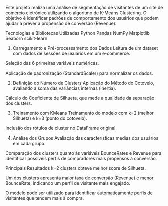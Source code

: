 Este projeto realiza uma análise de segmentação de visitantes de um site de comércio eletrônico utilizando o algoritmo de K-Means Clustering. O objetivo é identificar padrões de comportamento dos usuários que podem ajudar a prever a propensão de conversão (Revenue).

Tecnologias e Bibliotecas Utilizadas
Python 
Pandas
NumPy
Matplotlib
Seaborn
scikit-learn

1. Carregamento e Pré-processamento dos Dados
Leitura de um dataset com dados de sessões de usuários em um e-commerce.

Seleção das 6 primeiras variáveis numéricas.

Aplicação de padronização (StandardScaler) para normalizar os dados.

2. Definição do Número de Clusters
Aplicação do Método do Cotovelo, avaliando a soma das variâncias internas (inertia).

Cálculo do Coeficiente de Silhueta, que mede a qualidade da separação dos clusters.

3. Treinamento com KMeans
Treinamento do modelo com k=2 (melhor Silhueta) e k=3 (ponto do cotovelo).

Inclusão dos rótulos de cluster no DataFrame original.

4. Análise dos Grupos
Avaliação das características médias dos usuários em cada grupo.

Comparação dos clusters quanto às variáveis BounceRates e Revenue para identificar possíveis perfis de compradores mais propensos à conversão.

Principais Resultados
k=2 clusters obteve melhor score de Silhueta.

Um dos clusters apresenta maior taxa de conversão (Revenue) e menor BounceRate, indicando um perfil de visitante mais engajado.

O modelo pode ser utilizado para identificar automaticamente perfis de visitantes que tendem mais à compra.

